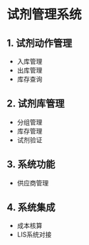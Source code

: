 # 试剂管理系统

## 1. 试剂动作管理
- 入库管理
- 出库管理
- 库存查询

## 2. 试剂库管理
- 分组管理
- 库存管理
- 试剂验证

## 3. 系统功能
- 供应商管理

## 4. 系统集成
- 成本核算
- LIS系统对接